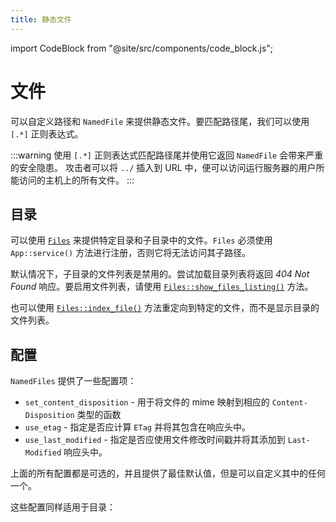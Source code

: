 ```yaml
---
title: 静态文件
---
```


import CodeBlock from "@site/src/components/code_block.js";

# 文件

可以自定义路径和 `NamedFile` 来提供静态文件。要匹配路径尾，我们可以使用 `[.*]` 正则表达式。

<CodeBlock example="static-files" file="main.rs" section="individual-file" />

:::warning 
使用 `[.*]` 正则表达式匹配路径尾并使用它返回 `NamedFile` 会带来严重的安全隐患。
攻击者可以将 `../` 插入到 URL 中，便可以访问运行服务器的用户所能访问的主机上的所有文件。
:::

## 目录

可以使用 [`Files`][files] 来提供特定目录和子目录中的文件。`Files` 必须使用 `App::service()` 方法进行注册，否则它将无法访问其子路径。

<CodeBlock example="static-files" file="directory.rs" section="directory" />

默认情况下，子目录的文件列表是禁用的。尝试加载目录列表将返回 _404 Not Found_ 响应。要启用文件列表，请使用 [`Files::show_files_listing()`][showfileslisting] 方法。

也可以使用 [`Files::index_file()`][indexfile] 方法重定向到特定的文件，而不是显示目录的文件列表。

## 配置

`NamedFiles` 提供了一些配置项：

- `set_content_disposition` - 用于将文件的 mime 映射到相应的 `Content-Disposition` 类型的函数
- `use_etag` - 指定是否应计算 `ETag` 并将其包含在响应头中。
- `use_last_modified` - 指定是否应使用文件修改时间戳并将其添加到 `Last-Modified` 响应头中。

上面的所有配置都是可选的，并且提供了最佳默认值，但是可以自定义其中的任何一个。

<CodeBlock example="static-files" file="configuration.rs" section="config-one" />

这些配置同样适用于目录：

<CodeBlock example="static-files" file="configuration_two.rs" section="config-two" />

[files]: https://docs.rs/actix-files/0.6/actix_files/struct.Files.html#
[showfileslisting]: https://docs.rs/actix-files/0.6/actix_files/struct.Files.html#method.show_files_listing
[indexfile]: https://docs.rs/actix-files/0.6/actix_files/struct.Files.html#method.index_file
